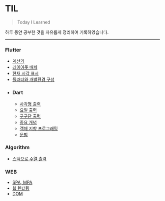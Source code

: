 # TIL

> Today I Learned
 
하루 동안 공부한 것을 자유롭게 정리하여 기록하였습니다.

***


### Flutter
  * [계산기](https://github.com/BAE999/TIL/blob/main/Flutter/%EA%B3%84%EC%82%B0%EA%B8%B0.md)
  * [레이아웃 배치](https://github.com/BAE999/TIL/blob/main/Flutter/%EB%A0%88%EC%9D%B4%EC%95%84%EC%9B%83%20%EB%B0%B0%EC%B9%98.md)
  * [현재 시각 표시](https://github.com/BAE999/TIL/blob/main/Flutter/%ED%98%84%EC%9E%AC%20%EC%8B%9C%EA%B0%81%20%ED%91%9C%EC%8B%9C.md)
  * [플러터와 개발환경 구성](https://github.com/BAE999/TIL/blob/main/Flutter/%ED%94%8C%EB%9F%AC%ED%84%B0%EC%99%80%20%EA%B0%9C%EB%B0%9C%ED%99%98%EA%B2%BD.md)
  * ### Dart
    * [사각형 출력](https://github.com/BAE999/TIL/blob/main/Flutter/Dart/%EC%82%AC%EA%B0%81%ED%98%95%20%EC%B6%9C%EB%A0%A5.md)
    * [요일 출력](https://github.com/BAE999/TIL/blob/main/Flutter/Dart/%EC%9A%94%EC%9D%BC%20%EC%B6%9C%EB%A0%A5.md)
    * [구구단 출력](https://github.com/BAE999/TIL/blob/main/Flutter/Dart/%EA%B5%AC%EA%B5%AC%EB%8B%A8%20%EC%B6%9C%EB%A0%A5.md)
    * [중요 개념](https://github.com/BAE999/TIL/blob/main/Flutter/Dart/%EC%A4%91%EC%9A%94%20%EA%B0%9C%EB%85%90.md)
    * [객체 지향 프로그래밍](https://github.com/BAE999/TIL/blob/main/Flutter/Dart/%EA%B0%9D%EC%B2%B4%20%EC%A7%80%ED%96%A5%20%ED%94%84%EB%A1%9C%EA%B7%B8%EB%9E%98%EB%B0%8D.md)
    * [문법](https://github.com/BAE999/TIL/blob/main/Flutter/Dart/%EB%AC%B8%EB%B2%95.md)
  
### 

### Algorithm
  * [스택으로 수열 출력](https://github.com/BAE999/TIL/blob/main/Algorithm/%EC%8A%A4%ED%83%9D%EC%9C%BC%EB%A1%9C%20%EC%88%98%EC%97%B4%20%EB%A7%8C%EB%93%A4%EA%B8%B0.md)

### WEB
  * [SPA, MPA](https://github.com/BAE999/TIL/blob/main/WEB/SPA%2C%20MPA.md)
  * [웹 렌더링](https://github.com/BAE999/TIL/blob/main/WEB/%EC%9B%B9%20%EB%A0%8C%EB%8D%94%EB%A7%81.md)
  * [DOM](https://github.com/BAE999/TIL/blob/main/WEB/DOM.md)